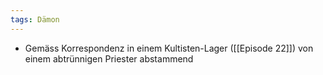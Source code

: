 ```yaml
---
tags: Dämon
---
```


- Gemäss Korrespondenz in einem Kultisten-Lager ([[Episode 22]]) von einem abtrünnigen Priester abstammend